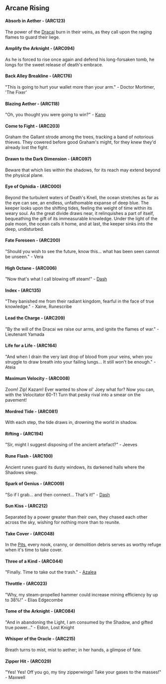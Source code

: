 ## Arcane Rising

#### Absorb in Aether - (ARC123)
The power of the [Dracai](../world-of-rathe/volcor/welcome-to-volcor.md) burn in their veins, as they call upon the raging flames to guard their liege.

#### Amplify the Arknight - (ARC094)
As he is forced to rise once again and defend his long-forsaken tomb, he longs for the sweet release of death's embrace.

#### Back Alley Breakline - (ARC176)
"This is going to hurt your wallet more than your arm." - Doctor Mortimer, 'The Fixer'

#### Blazing Aether - (ARC118)
"Oh, you thought you were going to win?" - [Kano](../heroes-of-rathe/kano-about.md)

#### Come to Fight - (ARC203)
Graham the Gallant strode among the trees, tracking a band of notorious thieves.
They cowered before good Graham's might, for they knew they'd already lost the fight.

#### Drawn to the Dark Dimension - (ARC097)
Beware that which lies within the shadows, for its reach may extend beyond the physical plane.

#### Eye of Ophidia - (ARC000)
Beyond the turbulent waters of Death's Knell, the ocean stretches as far as the eye can see, an endless, unfathomable expanse of deep blue. The keeper looks upon the shifting tides, feeling the weight of time within its weary soul. As the great divide draws near, it relinquishes a part of itself, bequeathing the gift of its immeasurable knowledge. Under the light of the pale moon, the ocean calls it home, and at last, the keeper sinks into the deep, undisturbed.

#### Fate Foreseen - (ARC200)
"Should you wish to see the future, know this... what has been seen cannot be unseen." - Vera

#### High Octane - (ARC006)
"Now that's what I call blowing off steam!" - [Dash](../heroes-of-rathe/dash-about.md)

#### Index - (ARC135)
"They banished me from their radiant kingdom, fearful in the face of true knowledge." - Xaine, Runescribe

#### Lead the Charge - (ARC209)
"By the will of the Dracai we raise our arms, and ignite the flames of war." - Lieutenant Yamada

#### Life for a Life - (ARC164)
"And when I drain the very last drop of blood from your veins, when you struggle to draw breath into your failing lungs... It still won't be enough." - Ateia

#### Maximum Velocity - (ARC008)
Zoom! Zip! Kazam! Ever wanted to show ol' Joey what for? Now you can, with the Velocitator 60-T! Turn that pesky rival into a smear on the pavement!

#### Mordred Tide - (ARC081)
With each step, the tide draws in, drowning the world in shadow.

#### Rifting - (ARC194)
"Sir, might I suggest disposing of the ancient artefact?" - Jeeves

#### Rune Flash - (ARC100)
Ancient runes guard its dusty windows, its darkened halls where the Shadows sleep.

#### Spark of Genius - (ARC009)
"So if I grab... and then connect... That's it!" - [Dash](../heroes-of-rathe/dash-about.md)

#### Sun Kiss - (ARC212)
Separated by a power greater than their own, they chased each other across the sky, wishing for nothing more than to reunite.

#### Take Cover - (ARC048)
In the [Pits](../world-of-rathe/pits/pits.md), every nook, cranny, or demolition debris serves as worthy refuge when it's time to take cover.

#### Three of a Kind - (ARC044)
"Finally. Time to take out the trash." - [Azalea](../heroes-of-rathe/azalea-about.md)

#### Throttle - (ARC023)
"Why, my steam-propelled hammer could increase mining efficiency by up to 38%!" - Elias Edgecombe

#### Tome of the Arknight - (ARC084)
"And in abandoning the Light, I am consumed by the Shadow, and gifted true power..." - Eldon, Lost Knight

#### Whisper of the Oracle - (ARC215)
Breath turns to mist, mist to aether; in her hands, a glimpse of fate.

#### Zipper Hit - (ARC029)
"Yes! Yes! Off you go, my tiny zipperwings! Take your gases to the masses!" - Maxwell
